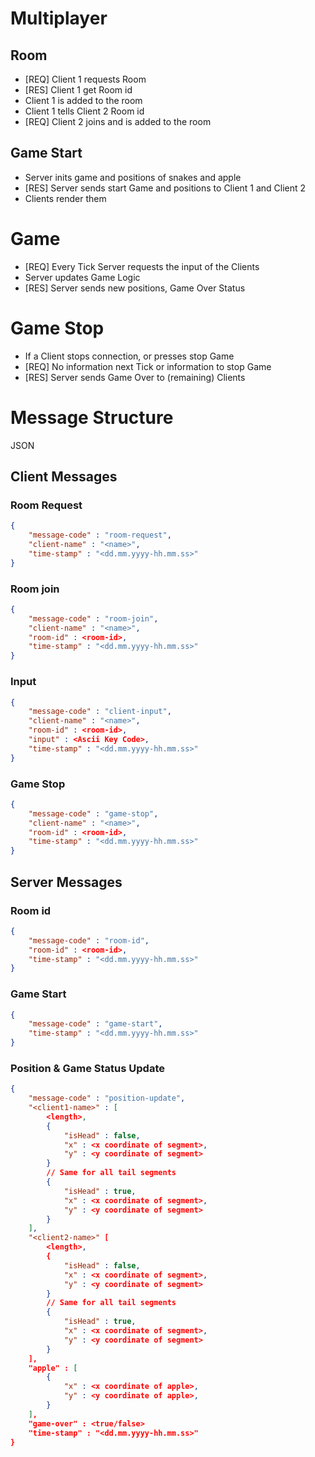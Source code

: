 # Multiplayer

## Room
- [REQ] Client 1 requests Room
- [RES] Client 1 get Room id
- Client 1 is added to the room
- Client 1 tells Client 2 Room id
- [REQ] Client 2 joins and is added to the room

## Game Start
- Server inits game and positions of snakes and apple
- [RES] Server sends start Game and positions to Client 1 and Client 2
- Clients render them

# Game
- [REQ] Every Tick Server requests the input of the Clients
- Server updates Game Logic
- [RES] Server sends new positions, Game Over Status

# Game Stop
- If a Client stops connection, or presses stop Game
- [REQ] No information next Tick or information to stop Game
- [RES] Server sends Game Over to (remaining) Clients


# Message Structure
JSON
## Client Messages
### Room Request
```json
{
    "message-code" : "room-request",
    "client-name" : "<name>",
    "time-stamp" : "<dd.mm.yyyy-hh.mm.ss>"
}
```

### Room join
```json
{
    "message-code" : "room-join",
    "client-name" : "<name>",
    "room-id" : <room-id>,
    "time-stamp" : "<dd.mm.yyyy-hh.mm.ss>"
}
```

### Input
```json
{
    "message-code" : "client-input",
    "client-name" : "<name>",
    "room-id" : <room-id>,
    "input" : <Ascii Key Code>,
    "time-stamp" : "<dd.mm.yyyy-hh.mm.ss>"
}
```

### Game Stop
```json
{
    "message-code" : "game-stop",
    "client-name" : "<name>",
    "room-id" : <room-id>,
    "time-stamp" : "<dd.mm.yyyy-hh.mm.ss>"
}
```

## Server Messages
### Room id
```json
{
    "message-code" : "room-id",
    "room-id" : <room-id>,
    "time-stamp" : "<dd.mm.yyyy-hh.mm.ss>"
}
```

### Game Start
```json
{
    "message-code" : "game-start",
    "time-stamp" : "<dd.mm.yyyy-hh.mm.ss>"
}
```

### Position & Game Status Update
```json
{
    "message-code" : "position-update",
    "<client1-name>" : [
        <length>,
        {
            "isHead" : false,
            "x" : <x coordinate of segment>,
            "y" : <y coordinate of segment>
        }
        // Same for all tail segments
        {
            "isHead" : true,
            "x" : <x coordinate of segment>,
            "y" : <y coordinate of segment>
        }
    ],
    "<client2-name>" [
        <length>,
        {
            "isHead" : false,
            "x" : <x coordinate of segment>,
            "y" : <y coordinate of segment>
        }
        // Same for all tail segments
        {
            "isHead" : true,
            "x" : <x coordinate of segment>,
            "y" : <y coordinate of segment>
        }
    ],
    "apple" : [
        {
            "x" : <x coordinate of apple>,
            "y" : <y coordinate of apple>,
        }
    ],
    "game-over" : <true/false>
    "time-stamp" : "<dd.mm.yyyy-hh.mm.ss>"
}
```